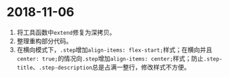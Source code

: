 # 2018-11-06

1. 将工具函数中`extend`修复为深拷贝。
2. 整理重构部分代码。
3. 在横向模式下，`.step`增加`align-items: flex-start;`样式；在横向并且`center: true;`的情况向`.step`增加`align-items: center;`样式；防止`.step-title`、`.step-description`总是占满一整行，修改样式不方便。